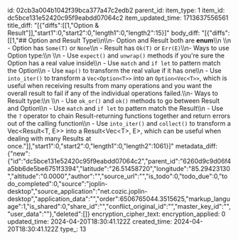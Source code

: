 id: 02cb3a004b1042f39bca377a47c2edb2
parent_id: 
item_type: 1
item_id: dc5bce131e52420c95f9eabdd07064c2
item_updated_time: 1713637556561
title_diff: "[{\"diffs\":[[1,\"Option & Result\"]],\"start1\":0,\"start2\":0,\"length1\":0,\"length2\":15}]"
body_diff: "[{\"diffs\":[[1,\"## Option and Result Type\\\n\\\n- Option and Result both are **enum**\\\n    \\\n    - Option has `Some(T)` or `None`\\\n    - Result has `Ok(T)` or `Err(E)`\\\n- Ways to use Option type:\\\n    \\\n    - Use `expect()` and `unwrap()` methods if you're sure the Option has a real value inside\\\n    - Use `match` and `if let` to pattern match the Option\\\n    - Use `map()` to transform the real value if it has one\\\n    - Use `into_iter()` to transform a `Vec<Option<T>>` into an `Option<Vec<T>>`, which is useful when receiving results from many operations and you want the overall result to fail if any of the individual operations failed.\\\n- Ways to Result type:\\\n    \\\n    - Use `ok_or()` and `ok()` methods to go between Result and Option\\\n    - Use `match` and `if let` to pattern match the Result\\\n    - Use the `?` operator to chain Result-returning functions together and return errors out of the calling function\\\n    - Use `into_iter()` and `collect()` to transform a Vec&lt;Result<T, E&gt;> into a Result&lt;Vec<T&gt;, E>, which can be useful when dealing with many Results at once.\"]],\"start1\":0,\"start2\":0,\"length1\":0,\"length2\":1061}]"
metadata_diff: {"new":{"id":"dc5bce131e52420c95f9eabdd07064c2","parent_id":"6260d9c9d06f4a5bb6de5be6751f3394","latitude":"26.51458720","longitude":"85.29423130","altitude":"0.0000","author":"","source_url":"","is_todo":0,"todo_due":0,"todo_completed":0,"source":"joplin-desktop","source_application":"net.cozic.joplin-desktop","application_data":"","order":6506765044.3515625,"markup_language":1,"is_shared":0,"share_id":"","conflict_original_id":"","master_key_id":"","user_data":""},"deleted":[]}
encryption_cipher_text: 
encryption_applied: 0
updated_time: 2024-04-20T18:30:41.122Z
created_time: 2024-04-20T18:30:41.122Z
type_: 13